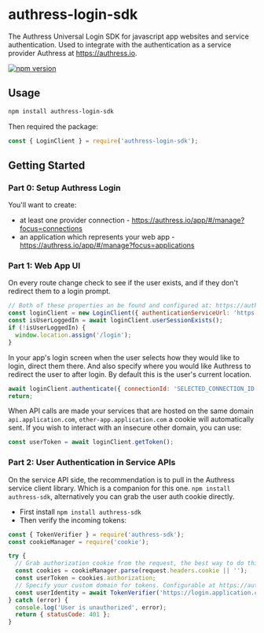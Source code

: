 # authress-login-sdk
The Authress Universal Login SDK for javascript app websites and service authentication. Used to integrate with the authentication as a service provider Authress at https://authress.io.


[![npm version](https://badge.fury.io/js/authress-login-sdk.svg)](https://badge.fury.io/js/authress-login-sdk)


## Usage

```sh
npm install authress-login-sdk
```

Then required the package:
```js
const { LoginClient } = require('authress-login-sdk');
```

## Getting Started

### Part 0: Setup Authress Login
You'll want to create:
* at least one provider connection - https://authress.io/app/#/manage?focus=connections
* an application which represents your web app - https://authress.io/app/#/manage?focus=applications

### Part 1: Web App UI

On every route change check to see if the user exists, and if they don't redirect them to a login prompt.
```js
// Both of these properties an be found and configured at: https://authress.io/app/#/manage?focus=applications
const loginClient = new LoginClient({ authenticationServiceUrl: 'https://login.application.com', applicationId: 'YOUR_APPLICATION_ID' });
const isUserLoggedIn = await loginClient.userSessionExists();
if (!isUserLoggedIn) {
  window.location.assign('/login');
}
```
In your app's login screen when the user selects how they would like to login, direct them there. And also specify where you would like Authress to redirect the user to after login. By default this is the user's current location.
```js
await loginClient.authenticate({ connectionId: 'SELECTED_CONNECTION_ID', redirectUrl: window.location.href });
return;
```

When API calls are made your services that are hosted on the same domain `api.application.com`, `other-app.application.com` a cookie will automatically sent. If you wish to interact with an insecure other domain, you can use:
```js
const userToken = await loginClient.getToken();
```

### Part 2: User Authentication in Service APIs

On the service API side, the recommendation is to pull in the Authress service client library. Which is a companion for this one. `npm install authress-sdk`, alternatively you can grab the user auth cookie directly.

* First install `npm install authress-sdk`
* Then verify the incoming tokens:

```js
const { TokenVerifier } = require('authress-sdk');
const cookieManager = require('cookie');

try {
  // Grab authorization cookie from the request, the best way to do this will be framework specific.
  const cookies = cookieManager.parse(request.headers.cookie || '');
  const userToken = cookies.authorization;
  // Specify your custom domain for tokens. Configurable at https://authress.io/app/#/manage?focus=applications
  const userIdentity = await TokenVerifier('https://login.application.com', cookies.authorization);
} catch (error) {
  console.log('User is unauthorized', error);
  return { statusCode: 401 };
}
```
